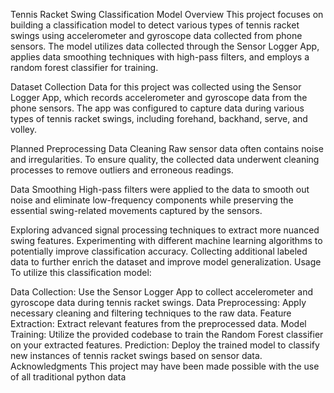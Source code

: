 Tennis Racket Swing Classification Model
Overview
This project focuses on building a classification model to detect various types of tennis racket swings using accelerometer and gyroscope data collected from phone sensors. The model utilizes data collected through the Sensor Logger App, applies data smoothing techniques with high-pass filters, and employs a random forest classifier for training.

Dataset Collection
Data for this project was collected using the Sensor Logger App, which records accelerometer and gyroscope data from the phone sensors. The app was configured to capture data during various types of tennis racket swings, including forehand, backhand, serve, and volley.

Planned Preprocessing
Data Cleaning
Raw sensor data often contains noise and irregularities. To ensure quality, the collected data underwent cleaning processes to remove outliers and erroneous readings.

Data Smoothing
High-pass filters were applied to the data to smooth out noise and eliminate low-frequency components while preserving the essential swing-related movements captured by the sensors.


Exploring advanced signal processing techniques to extract more nuanced swing features.
Experimenting with different machine learning algorithms to potentially improve classification accuracy.
Collecting additional labeled data to further enrich the dataset and improve model generalization.
Usage
To utilize this classification model:

Data Collection: Use the Sensor Logger App to collect accelerometer and gyroscope data during tennis racket swings.
Data Preprocessing: Apply necessary cleaning and filtering techniques to the raw data.
Feature Extraction: Extract relevant features from the preprocessed data.
Model Training: Utilize the provided codebase to train the Random Forest classifier on your extracted features.
Prediction: Deploy the trained model to classify new instances of tennis racket swings based on sensor data.
Acknowledgments
This project may have been made possible with the use of all traditional python data

